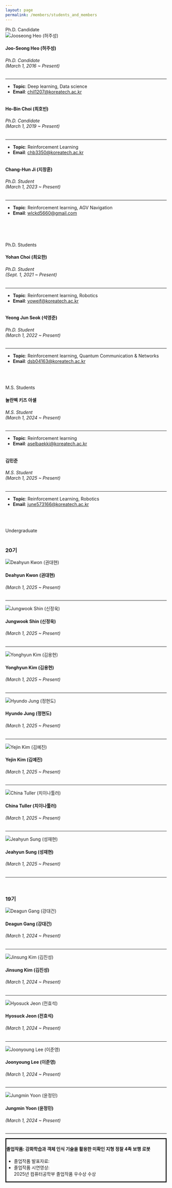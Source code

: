 ```yaml
---
layout: page
permalink: /members/students_and_members
---
```


<section>
    <div class="container">
        <div class="title-box">
            <div class="title-level-2">Ph.D. Candidate</div>
        </div>
        <div class="row wrapper-students">
            <div class="col-xl-4 col-lg-4 col-md-6 col-sm-6">
                <div class="item-student">
                    <div class="card card-profile">
                        <div class="card-header card-avatar">
                            <img class="img"
                                 src="/assets/images/members/허주성.jpeg"
                                 alt="Jooseong Heo (허주성)">
                        </div>
                        <div class="card-body">
                            <h4 class="card-title">
                                Joo-Seong Heo (허주성) </h4>
                            <h6 class="card-category">Ph.D. Candidate<br>(March 1, 2016 ~ Present)</h6>
                            <hr>
                            <ul class="topic_email">
                                <!-- <li><b>Research Category</b>: Machine Learning Algorithms</li> -->
                                <li><b>Topic</b>: Deep learning, Data science</li>
                                <li><b>Email</b>: <a href="mailto:chil1207@koreatech.ac.kr">chil1207@koreatech.ac.kr</a>
                                </li>
                            </ul>
                        </div>
                    </div>
                </div>
            </div>
            <div class="col-xl-4 col-lg-4 col-md-6 col-sm-6">
                <div class="item-student">
                    <div class="card card-profile">
                        <div class="card-header card-avatar">
                            <img class="img"
                                 src="/assets/images/members/최호빈.jpg"
                                 alt="">
                        </div>
                        <div class="card-body">
                            <h4 class="card-title">Ho-Bin Choi (최호빈)</h4>
                            <h6 class="card-category">Ph.D. Candidate<br>(March 1, 2019 ~ Present)</h6>
                            <hr>
                            <ul class="topic_email">
                                <!-- <li><b>Research Category</b>: Smart Manufacturing </li> -->
                                <li><b>Topic</b>: Reinforcement Learning</li>
                                <li><b>Email</b>: <a href="mailto:chb3350@koreatech.ac.kr">chb3350@koreatech.ac.kr</a></li>
                            </ul>
                        </div>
                    </div>
                </div>
            </div>
            <div class="col-xl-4 col-lg-4 col-md-6 col-sm-6">
                <div class="item-student">
                    <div class="card card-profile">
                        <div class="card-header card-avatar">
                            <img class="img" src="/assets/images/members/지창훈.jpeg"
                                 alt="">
                        </div>
                        <div class="card-body">
                            <h4 class="card-title">Chang-Hun Ji (지창훈)</h4>
                            <h6 class="card-category">Ph.D. Student<br>(March 1, 2023 ~ Present)</h6>
                            <hr>
                            <ul class="topic_email">
                                <!-- <li><b>Research Category</b>: Smart Manufacturing </li> -->
                                <li><b>Topic</b>: Reinforcement learning, AGV Navigation</li>
                                <li><b>Email</b>: <a href="mailto:wlckd5660@gmail.com">wlckd5660@gmail.com</a></li>
                            </ul>
                        </div>
                    </div>
                </div>
            </div>
        </div>
        <br/><br/><br/>
        <div class="title-box">
            <div class="title-level-2"><br>Ph.D. Students</div>
        </div>
        <div class="row wrapper-students">
            <div class="col-xl-4 col-lg-4 col-md-6 col-sm-6">
                <div class="item-student">
                    <div class="card card-profile">
                        <div class="card-header card-avatar">
                            <img class="img" src="/assets/images/members/최요한.jpg"
                                 alt="">
                        </div>
                        <div class="card-body">
                            <h4 class="card-title">Yohan Choi (최요한)</h4>
                            <h6 class="card-category">Ph.D. Student<br>(Sept. 1, 2021 ~ Present)</h6>
                            <hr>
                            <ul class="topic_email">
                                <li><b>Topic</b>: Reinforcement learning, Robotics</li>
                                <li><b>Email</b>: <a href="mailto:yoweif@koreatech.ac.kr">yoweif@koreatech.ac.kr</a></li>
                            </ul>
                        </div>
                    </div>
                </div>
            </div>
            <div class="col-xl-4 col-lg-4 col-md-6 col-sm-6">
                <div class="item-student">
                    <div class="card card-profile">
                        <div class="card-header card-avatar">
                            <img class="img" src="/assets/images/members/석영준.jpeg"
                                 alt="">
                        </div>
                        <div class="card-body">
                            <h4 class="card-title">Yeong Jun Seok (석영준)</h4>
                            <h6 class="card-category">Ph.D. Student<br>(March 1, 2022 ~ Present)</h6>
                            <hr>
                            <ul class="topic_email">
                                <li><b>Topic</b>: Reinforcement learning, Quantum Communication & Networks</li>
                                <li><b>Email</b>: <a href="mailto:dsb04163@koreatech.ac.kr">dsb04163@koreatech.ac.kr</a></li>
                            </ul>
                        </div>
                    </div>
                </div>
            </div>
        </div>
        <br/><br/><br/>
        <div class="title-box">
            <div class="title-level-2">M.S. Students</div>
        </div>
        <div class="row wrapper-students">
            <div class="col-xl-4 col-lg-4 col-md-6 col-sm-6">
                <div class="item-student">
                    <div class="card card-profile">
                        <div class="card-header card-avatar">
                            <img class="img" src="/assets/images/members/Asel.jpeg"
                                 alt="">
                        </div>
                        <div class="card-body">
                            <h4 class="card-title">눌란벡 키즈 아셀</h4>
                            <h6 class="card-category">M.S. Student<br>(March 1, 2024 ~ Present)</h6>
                            <hr>
                            <ul class="topic_email">
                                <li><b>Topic</b>: Reinforcement learning</li>
                                <li><b>Email</b>: <a href="mailto:aselbaekki@koreatech.ac.kr">aselbaekki@koreatech.ac.kr</a></li>
                            </ul>
                        </div>
                    </div>
                </div>
            </div>
            <div class="col-xl-4 col-lg-4 col-md-6 col-sm-6">
                <div class="item-student">
                    <div class="card card-profile">
                        <div class="card-header card-avatar">
                            <img class="img" src="/assets/images/members/김민준.png"
                                 alt="">
                        </div>
                        <div class="card-body">
                            <h4 class="card-title">김민준</h4>
                            <h6 class="card-category">M.S. Student<br>(March 1, 2025 ~ Present)</h6>
                            <hr>
                            <ul class="topic_email">
                                <li><b>Topic</b>: Reinforcement Learning, Robotics</li>
                                <li><b>Email</b>: <a href="mailto:june573166@koreatech.ac.kr">june573166@koreatech.ac.kr</a></li>
                            </ul>
                        </div>
                    </div>
                </div>
            </div>
        </div>
        <br/><br/><br/>
        <div class="title-box">
            <div class="title-level-2">Undergraduate</div>
        </div>
        <br/>
        <h3>20기</h3>
        <div class="row wrapper-students">
            <div class="col-xl-4 col-lg-4 col-md-6 col-sm-6">
                <div class="item-student">
                    <div class="card card-profile">
                        <div class="card-header card-avatar">
                            <img class="img"
                                 src="/assets/images/members/20th/권대현.jpg"
                                 alt="Deahyun Kwon (권대현)">
                        </div>
                        <div class="card-body">
                            <h4 class="card-title">Deahyun Kwon (권대현)</h4>
                            <h6 class="card-category">(March 1, 2025 ~ Present)</h6>                            <hr>
                            <ul class="">
                                <!--<li style="font-size: 1.1em"><b>취업</b>: 당근마켓</li>-->
                            </ul>
                        </div>
                    </div>
                </div>
            </div>
            <div class="col-xl-4 col-lg-4 col-md-6 col-sm-6">
                <div class="item-student">
                    <div class="card card-profile">
                        <div class="card-header card-avatar">
                            <img class="img"
                                 src="/assets/images/members/20th/신정욱.png"
                                 alt="Jungwook Shin (신정욱)">
                        </div>
                        <div class="card-body">
                            <h4 class="card-title">Jungwook Shin (신정욱)</h4>
                            <h6 class="card-category">(March 1, 2025 ~ Present)</h6>                            <hr>
                            <ul class="">
                                <!--<li style="font-size: 1.1em"><b>취업</b>: 당근마켓</li>-->
                            </ul>
                        </div>
                    </div>
                </div>
            </div>
            <div class="col-xl-4 col-lg-4 col-md-6 col-sm-6">
                <div class="item-student">
                    <div class="card card-profile">
                        <div class="card-header card-avatar">
                            <img class="img"
                                 src="/assets/images/members/20th/김용현.jpg"
                                 alt="Yonghyun Kim (김용현)">
                        </div>
                        <div class="card-body">
                            <h4 class="card-title">Yonghyun Kim (김용현)</h4>
                            <h6 class="card-category">(March 1, 2025 ~ Present)</h6>                            <hr>
                            <ul class="">
                                <!--<li style="font-size: 1.1em"><b>취업</b>: 당근마켓</li>-->
                            </ul>
                        </div>
                    </div>
                </div>
            </div>
            <div class="col-xl-4 col-lg-4 col-md-6 col-sm-6">
                <div class="item-student">
                    <div class="card card-profile">
                        <div class="card-header card-avatar">
                            <img class="img"
                                 src="/assets/images/members/20th/정현도.png"
                                 alt="Hyundo Jung (정현도)">
                        </div>
                        <div class="card-body">
                            <h4 class="card-title">Hyundo Jung (정현도)</h4>
                            <h6 class="card-category">(March 1, 2025 ~ Present)</h6>                            <hr>
                            <ul class="">
                                <!--<li style="font-size: 1.1em"><b>취업</b>: 당근마켓</li>-->
                            </ul>
                        </div>
                    </div>
                </div>
            </div>
            <div class="col-xl-4 col-lg-4 col-md-6 col-sm-6">
                <div class="item-student">
                    <div class="card card-profile">
                        <div class="card-header card-avatar">
                            <img class="img"
                                 src="/assets/images/members/20th/김예진.jpg"
                                 alt="Yejin Kim (김예진)">
                        </div>
                        <div class="card-body">
                            <h4 class="card-title">Yejin Kim (김예진)</h4>
                            <h6 class="card-category">(March 1, 2025 ~ Present)</h6>                            <hr>
                            <ul class="">
                                <!--<li style="font-size: 1.1em"><b>취업</b>: 당근마켓</li>-->
                            </ul>
                        </div>
                    </div>
                </div>
            </div>
            <div class="col-xl-4 col-lg-4 col-md-6 col-sm-6">
                <div class="item-student">
                    <div class="card card-profile">
                        <div class="card-header card-avatar">
                            <img class="img"
                                 src="/assets/images/members/anonymous_man.png"
                                 alt="China Tuller (치이나툴러)">
                        </div>
                        <div class="card-body">
                            <h4 class="card-title">China Tuller (치이나툴러)</h4>
                            <h6 class="card-category">(March 1, 2025 ~ Present)</h6>                            <hr>
                            <ul class="">
                                <!--<li style="font-size: 1.1em"><b>취업</b>: 당근마켓</li>-->
                            </ul>
                        </div>
                    </div>
                </div>
            </div>
            <div class="col-xl-4 col-lg-4 col-md-6 col-sm-6">
                <div class="item-student">
                    <div class="card card-profile">
                        <div class="card-header card-avatar">
                            <img class="img"
                                 src="/assets/images/members/anonymous_man.png"
                                 alt="Jeahyun Sung (성재현)">
                        </div>
                        <div class="card-body">
                            <h4 class="card-title">Jeahyun Sung (성재현)</h4>
                            <h6 class="card-category">(March 1, 2025 ~ Present)</h6>                            <hr>
                            <ul class="">
                                <!--<li style="font-size: 1.1em"><b>취업</b>: 당근마켓</li>-->
                            </ul>
                        </div>
                    </div>
                </div>
            </div>
        </div>
        <br/>
        <h3>19기</h3>
        <div class="row wrapper-students">
            <div class="col-xl-4 col-lg-4 col-md-6 col-sm-6">
                <div class="item-student">
                    <div class="card card-profile">
                        <div class="card-header card-avatar">
                            <img class="img"
                                 src="/assets/images/members/19th/강대건.jpg"
                                 alt="Deagun Gang (강대건)">
                        </div>
                        <div class="card-body">
                            <h4 class="card-title">Deagun Gang (강대건)</h4>
                            <h6 class="card-category">(March 1, 2024 ~ Present)</h6>                            <hr>
                            <ul class="">
                                <!--<li style="font-size: 1.1em"><b>취업</b>: 당근마켓</li>-->
                            </ul>
                        </div>
                    </div>
                </div>
            </div>
            <div class="col-xl-4 col-lg-4 col-md-6 col-sm-6">
                <div class="item-student">
                    <div class="card card-profile">
                        <div class="card-header card-avatar">
                            <img class="img"
                                 src="/assets/images/members/19th/김진성.png"
                                 alt="Jinsung Kim (김진성)">
                        </div>
                        <div class="card-body">
                            <h4 class="card-title">Jinsung Kim (김진성)</h4>
                            <h6 class="card-category">(March 1, 2024 ~ Present)</h6>                            <hr>
                            <ul class="">
                                <!--<li style="font-size: 1.1em"><b>취업</b>: 당근마켓</li>-->
                            </ul>
                        </div>
                    </div>
                </div>
            </div>
            <div class="col-xl-4 col-lg-4 col-md-6 col-sm-6">
                <div class="item-student">
                    <div class="card card-profile">
                        <div class="card-header card-avatar">
                            <img class="img"
                                 src="/assets/images/members/19th/전효석.jpg"
                                 alt="Hyosuck Jeon (전효석)">
                        </div>
                        <div class="card-body">
                            <h4 class="card-title">Hyosuck Jeon (전효석)</h4>
                            <h6 class="card-category">(March 1, 2024 ~ Present)</h6>                            <hr>
                            <ul class="">
                                <!--<li style="font-size: 1.1em"><b>취업</b>: 당근마켓</li>-->
                            </ul>
                        </div>
                    </div>
                </div>
            </div>
            <div class="col-xl-4 col-lg-4 col-md-6 col-sm-6">
                <div class="item-student">
                    <div class="card card-profile">
                        <div class="card-header card-avatar">
                            <img class="img"
                                 src="/assets/images/members/19th/이준영.jpg"
                                 alt="Joonyoung Lee (이준영)">
                        </div>
                        <div class="card-body">
                            <h4 class="card-title">Joonyoung Lee (이준영)</h4>
                            <h6 class="card-category">(March 1, 2024 ~ Present)</h6>                            <hr>
                            <ul class="">
                                <!--<li style="font-size: 1.1em"><b>취업</b>: 당근마켓</li>-->
                            </ul>
                        </div>
                    </div>
                </div>
            </div>
            <div class="col-xl-4 col-lg-4 col-md-6 col-sm-6">
                <div class="item-student">
                    <div class="card card-profile">
                        <div class="card-header card-avatar">
                            <img class="img"
                                 src="/assets/images/members/19th/윤정민.jpg"
                                 alt="Jungmin Yoon (윤정민)">
                        </div>
                        <div class="card-body">
                            <h4 class="card-title">Jungmin Yoon (윤정민)</h4>
                            <h6 class="card-category">(March 1, 2024 ~ Present)</h6>                            <hr>
                            <ul class="">
                                <!--<li style="font-size: 1.1em"><b>취업</b>: 당근마켓</li>-->
                            </ul>
                        </div>
                    </div>
                </div>
            </div>
            <div class="col-xl-4 col-lg-4 col-md-6 col-sm-6">
                <div class="item-student">
                    <div class="card card-profile">
                        <div class="card-body" style="border-style: solid;">
                            <h4 class="card-title">졸업작품: 강화학습과 객체 인식 기술을 활용한 미확인 지형 정찰 4족 보행 로봇</h4>
                            <ul>
                                <li>졸업작품 발표자료: <a href="https://www.dropbox.com/scl/fi/dmrjnxcmta4sao6sns5yw/4-_.pdf?rlkey=qz9g5sm9sxrquk1e6hjizqzw3&dl=0" target="_blank"><i class="fa fa-link" aria-hidden="true"></i></a></li>
                                <li>졸업작품 시연영상: <a href="https://www.youtube.com/watch?v=apwvamhos6E" target="_blank"><i class="fa fa-external-link" aria-hidden="true"></i></a></li>
                                <span class="badge badge-info">2025년 컴퓨터공학부 졸업작품 우수상 수상</span>
                            </ul>
                        </div>
                    </div>
                </div>
            </div>
        </div>
        <br/>
    </div>
</section>